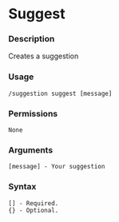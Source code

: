 # Suggest

### **Description**

Creates a suggestion

### Usage

```
/suggestion suggest [message]
```

### Permissions

```
None
```

### Arguments

```
[message] - Your suggestion
```

### Syntax

```
[] - Required.
{} - Optional.
```
